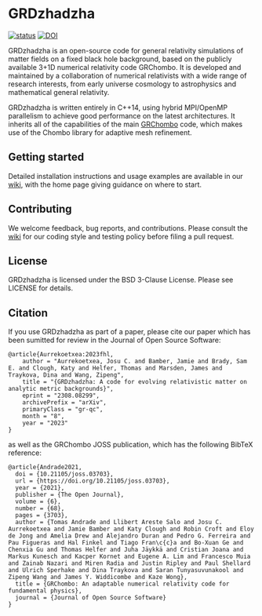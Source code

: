 # GRDzhadzha

[![status](https://joss.theoj.org/papers/af52e7f1b7637bfa68818fde7c1a34de/status.svg)](https://joss.theoj.org/papers/af52e7f1b7637bfa68818fde7c1a34de)
[![DOI](https://zenodo.org/badge/118786602.svg)](https://zenodo.org/badge/latestdoi/118786602)

GRDzhadzha is an open-source code for general relativity simulations 
of matter fields on a fixed black hole background, based on the publicly available 
3+1D numerical relativity code GRChombo.
It is developed and maintained by a collaboration of numerical relativists with a
wide range of research interests, from early universe cosmology to astrophysics
and mathematical general relativity.

GRDzhadzha is written entirely in C++14, using hybrid MPI/OpenMP 
parallelism to achieve good performance on the latest architectures.
It inherits all of the capabilities of the main [GRChombo](https://github.com/GRChombo/GRChombo) 
code, which makes use of the Chombo library for adaptive mesh refinement.

## Getting started
Detailed installation instructions and usage examples are available in
our [wiki](https://github.com/GRChombo/GRDzhadzha/wiki), with the home page giving guidance on where to start.

## Contributing
We welcome feedback, bug reports, and contributions. Please consult the [wiki](https://github.com/GRChombo/GRDzhadzha/wiki)
for our coding style and testing policy before filing a pull request.

## License
GRDzhadzha is licensed under the BSD 3-Clause License. Please see LICENSE for details.

## Citation
If you use GRDzhadzha as part of a paper, please cite our paper which has been sumitted for review in the Journal of Open Source Software:

```
@article{Aurrekoetxea:2023fhl,
    author = "Aurrekoetxea, Josu C. and Bamber, Jamie and Brady, Sam E. and Clough, Katy and Helfer, Thomas and Marsden, James and Traykova, Dina and Wang, Zipeng",
    title = "{GRDzhadzha: A code for evolving relativistic matter on analytic metric backgrounds}",
    eprint = "2308.08299",
    archivePrefix = "arXiv",
    primaryClass = "gr-qc",
    month = "8",
    year = "2023"
}
```
as well as the GRChombo JOSS publication, which has the following BibTeX reference:
```
@article{Andrade2021,
  doi = {10.21105/joss.03703},
  url = {https://doi.org/10.21105/joss.03703},
  year = {2021},
  publisher = {The Open Journal},
  volume = {6},
  number = {68},
  pages = {3703},
  author = {Tomas Andrade and Llibert Areste Salo and Josu C. Aurrekoetxea and Jamie Bamber and Katy Clough and Robin Croft and Eloy de Jong and Amelia Drew and Alejandro Duran and Pedro G. Ferreira and Pau Figueras and Hal Finkel and Tiago Fran\c{c}a and Bo-Xuan Ge and Chenxia Gu and Thomas Helfer and Juha Jäykkä and Cristian Joana and Markus Kunesch and Kacper Kornet and Eugene A. Lim and Francesco Muia and Zainab Nazari and Miren Radia and Justin Ripley and Paul Shellard and Ulrich Sperhake and Dina Traykova and Saran Tunyasuvunakool and Zipeng Wang and James Y. Widdicombe and Kaze Wong},
  title = {GRChombo: An adaptable numerical relativity code for fundamental physics},
  journal = {Journal of Open Source Software}
}
```

